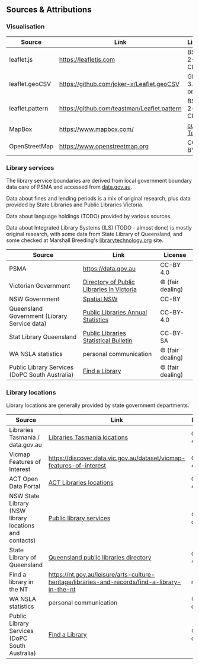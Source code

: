 ## Sources & Attributions

### Visualisation

| Source  | Link  | License |
|---      |---    |      ---|
| leaflet.js | https://leafletjs.com | BSD-2-Clause |
| leaflet.geoCSV | https://github.com/joker-x/Leaflet.geoCSV | GPL-3.0-or-later |
| leaflet.pattern | https://github.com/teastman/Leaflet.pattern | BSD-2-Clause |
| MapBox | https://www.mapbox.com/ | [custom ToS](https://www.mapbox.com/legal/tos/) |
| OpenStreetMap | https://www.openstreetmap.org | CC-BY-SA |

### Library services

The library service boundaries are derived from local government boundary data care of PSMA and accessed from [data.gov.au](https://data.gov.au). 

Data about fines and lending periods is a mix of original research, plus data provided by State Libraries and Public Libraries Victoria.

Data about language holdings (TODO) provided by various sources.

Data about Integrated Library Systems (ILS) (TODO - almost done) is mostly original research, with some data from State Library of Queensland, and some checked at Marshall Breeding's [librarytechnology.org](http://librarytechnology.org) site.

| Source  | Link  | License |
|---      |---    |      ---|
| PSMA | https://data.gov.au | CC-BY 4.0 |
| Victorian Government | [Directory of Public Libraries in Victoria](https://www.localgovernment.vic.gov.au/__data/assets/pdf_file/0032/393809/2019-Directory-of-Public-Library-Services-Victoria.pdf) | &copy; (fair dealing) |
| NSW Government | [Spatial NSW](https://portal.spatial.nsw.gov.au/portal/apps/sites/#/home/items/a5f3bc7668be403aa88cdf6d1f7668b9/data?geometry=113.107%2C-39.164%2C186.935%2C-26.273&page=48&where=buildingcomplextype%20%3E%3D%2011%20AND%20buildingcomplextype%20%3C%3D%2011) | CC-BY |
| Queensland Government (Library Service data) | [Public Libraries Annual Statistics](https://www.data.qld.gov.au/dataset/slq-qld-public-libraries-annual-statistics/resource/f10df735-4a8a-45d6-8db9-b2a1a4a4289d) | CC-BY-4.0 |
| Stat Library Queensland | [Public Libraries Statistical Bulletin](https://plconnect.slq.qld.gov.au/managing-my-library/statistics/queensland-public-libraries-statistical-bulletin) | CC-BY-SA |
| WA NSLA statistics | personal communication | &copy; (fair dealing) |
|Public Library Services (DoPC South Australia) |[Find a Library](https://www.libraries.sa.gov.au/client/en_AU/sapubliclibraries/?rm=LOCATE+A+LIBRA0%7C%7C%7C1%7C%7C%7C0%7C%7C%7Ctrue)| &copy; (fair dealing) |

### Library locations

Library locations are generally provided by state government departments.

| Source  | Link  | License |
|---      |---    |      ---|
| Libraries Tasmania / data.gov.au | [Libraries Tasmania locations](https://data.gov.au/dataset/ds-dga-409f7f64-35ef-4a70-8db1-dd737a6fabec/details?q=libraries) | CC-BY 4.0 |
| Vicmap Features of Interest | https://discover.data.vic.gov.au/dataset/vicmap-features-of-interest | CC-BY 4.0 |
| ACT Open Data Portal | [ACT Libraries locations](https://www.data.act.gov.au/dataset/Library-Locations-Map/3nit-7kex) | CC-BY 4.0 |
| NSW State Library (NSW library locations and contacts) | [Public library services](https://www.sl.nsw.gov.au/public-library-services/about-public-library-services/find-public-library-nsw) | &copy; (fair dealing) |
| State Library of Queensland | [Queensland public libraries directory](https://www.data.qld.gov.au/dataset/public-libraries) | CC-BY 4.0 |
| Find a library in the NT | https://nt.gov.au/leisure/arts-culture-heritage/libraries-and-records/find-a-library-in-the-nt | n/a |
| WA NSLA statistics | personal communication | &copy; (fair dealing) |
|Public Library Services (DoPC South Australia) |[Find a Library](https://www.libraries.sa.gov.au/client/en_AU/sapubliclibraries/?rm=LOCATE+A+LIBRA0%7C%7C%7C1%7C%7C%7C0%7C%7C%7Ctrue)| &copy; (fair dealing) |